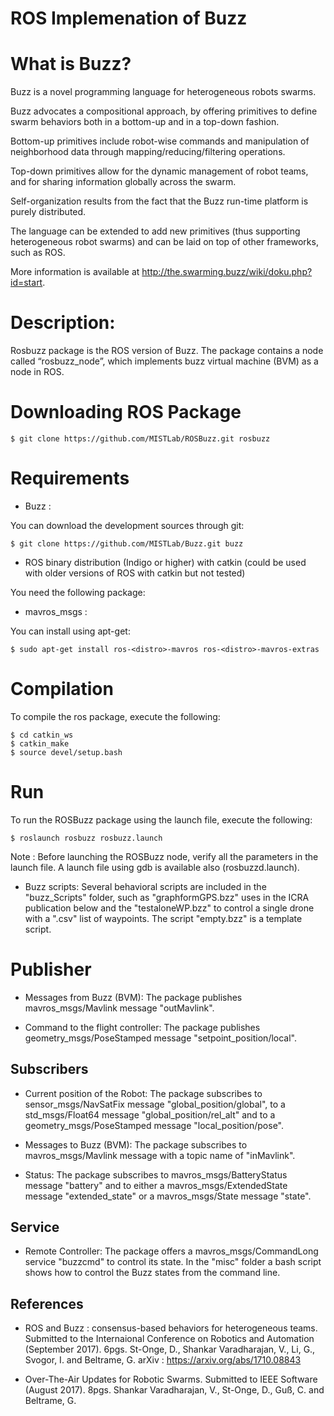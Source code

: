 ROS Implemenation of Buzz
=========================

What is Buzz?
=============

Buzz is a novel programming language for heterogeneous robots swarms.

Buzz advocates a compositional approach, by offering primitives to define swarm behaviors both in a bottom-up and in a top-down fashion.

Bottom-up primitives include robot-wise commands and manipulation of neighborhood data through mapping/reducing/filtering operations.

Top-down primitives allow for the dynamic management of robot teams, and for sharing information globally across the swarm.

Self-organization results from the fact that the Buzz run-time platform is purely distributed.

The language can be extended to add new primitives (thus supporting heterogeneous robot swarms) and can be laid on top of other frameworks, such as ROS.

More information is available at http://the.swarming.buzz/wiki/doku.php?id=start.

Description:
============

Rosbuzz package is the ROS version of Buzz. The package contains a node called “rosbuzz_node”, which implements buzz virtual machine (BVM) as a node in ROS.


Downloading ROS Package
=======================

    $ git clone https://github.com/MISTLab/ROSBuzz.git rosbuzz

Requirements
============

* Buzz : 

You can download the development sources through git:

    $ git clone https://github.com/MISTLab/Buzz.git buzz

* ROS binary distribution (Indigo or higher) with catkin (could be used with older versions of ROS with catkin but not tested)


You need the following package:

* mavros_msgs : 

You can install using apt-get:

    $ sudo apt-get install ros-<distro>-mavros ros-<distro>-mavros-extras

Compilation
===========

To compile the ros package, execute the following:

    $ cd catkin_ws
    $ catkin_make
    $ source devel/setup.bash
    
Run
===
To run the ROSBuzz package using the launch file, execute the following:

    $ roslaunch rosbuzz rosbuzz.launch
    
Note : Before launching the ROSBuzz node, verify all the parameters in the launch file. A launch file using gdb is available also (rosbuzzd.launch).

* Buzz scripts: Several behavioral scripts are included in the "buzz_Scripts" folder, such as "graphformGPS.bzz" uses in the ICRA publication below and the "testaloneWP.bzz" to control a single drone with a ".csv" list of waypoints. The script "empty.bzz" is a template script.

Publisher
=========

* Messages from Buzz (BVM):
The package publishes mavros_msgs/Mavlink message "outMavlink".

* Command to the flight controller:
The package publishes geometry_msgs/PoseStamped message "setpoint_position/local".

Subscribers
-----------

* Current position of the Robot:
The package subscribes to sensor_msgs/NavSatFix message "global_position/global", to a std_msgs/Float64 message "global_position/rel_alt" and to a geometry_msgs/PoseStamped message "local_position/pose".

* Messages to Buzz (BVM):
The package subscribes to mavros_msgs/Mavlink message with a topic name of "inMavlink".

* Status:
The package subscribes to mavros_msgs/BatteryStatus message "battery" and to either a mavros_msgs/ExtendedState message "extended_state" or a mavros_msgs/State message "state".

Service
-------

* Remote Controller:
The package offers a mavros_msgs/CommandLong service "buzzcmd" to control its state. In the "misc" folder a bash script shows how to control the Buzz states from the command line.

References
------
* ROS and Buzz : consensus-based behaviors for heterogeneous teams. Submitted to the Internaional Conference on Robotics and Automation (September 2017). 6pgs. St-Onge, D., Shankar Varadharajan, V., Li, G., Svogor, I. and Beltrame, G. arXiv : https://arxiv.org/abs/1710.08843

* Over-The-Air Updates for Robotic Swarms. Submitted to IEEE Software (August 2017). 8pgs. Shankar Varadharajan, V., St-Onge, D., Guß, C. and Beltrame, G.
